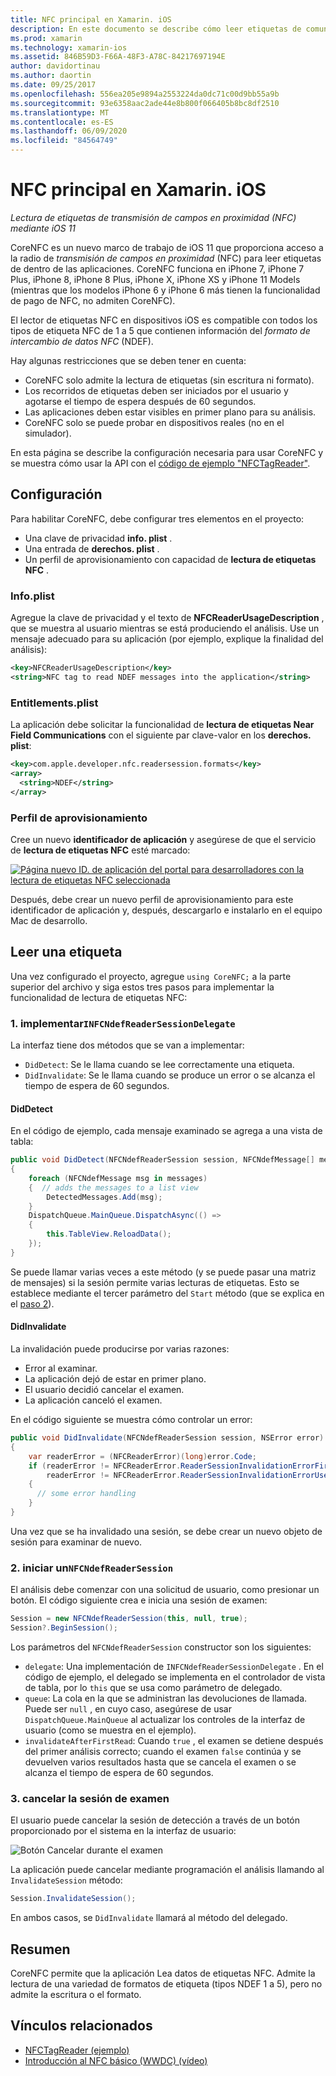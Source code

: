 ```yaml
---
title: NFC principal en Xamarin. iOS
description: En este documento se describe cómo leer etiquetas de comunicación de campo en Xamarin. iOS mediante las API introducidas en iOS 11.
ms.prod: xamarin
ms.technology: xamarin-ios
ms.assetid: 846B59D3-F66A-48F3-A78C-84217697194E
author: davidortinau
ms.author: daortin
ms.date: 09/25/2017
ms.openlocfilehash: 556ea205e9894a2553224da0dc71c00d9bb55a9b
ms.sourcegitcommit: 93e6358aac2ade44e8b800f066405b8bc8df2510
ms.translationtype: MT
ms.contentlocale: es-ES
ms.lasthandoff: 06/09/2020
ms.locfileid: "84564749"
---
```

# <a name="core-nfc-in-xamarinios"></a>NFC principal en Xamarin. iOS

_Lectura de etiquetas de transmisión de campos en proximidad (NFC) mediante iOS 11_

CoreNFC es un nuevo marco de trabajo de iOS 11 que proporciona acceso a la radio de _transmisión de campos en proximidad_ (NFC) para leer etiquetas de dentro de las aplicaciones. CoreNFC funciona en iPhone 7, iPhone 7 Plus, iPhone 8, iPhone 8 Plus, iPhone X, iPhone XS y iPhone 11 Models (mientras que los modelos iPhone 6 y iPhone 6 más tienen la funcionalidad de pago de NFC, no admiten CoreNFC).

El lector de etiquetas NFC en dispositivos iOS es compatible con todos los tipos de etiqueta NFC de 1 a 5 que contienen información del _formato de intercambio de datos NFC_ (NDEF).

Hay algunas restricciones que se deben tener en cuenta:

- CoreNFC solo admite la lectura de etiquetas (sin escritura ni formato).
- Los recorridos de etiquetas deben ser iniciados por el usuario y agotarse el tiempo de espera después de 60 segundos.
- Las aplicaciones deben estar visibles en primer plano para su análisis.
- CoreNFC solo se puede probar en dispositivos reales (no en el simulador).

En esta página se describe la configuración necesaria para usar CoreNFC y se muestra cómo usar la API con el [código de ejemplo "NFCTagReader"](https://docs.microsoft.com/samples/xamarin/ios-samples/ios11-nfctagreader).

## <a name="configuration"></a>Configuración

Para habilitar CoreNFC, debe configurar tres elementos en el proyecto:

- Una clave de privacidad **info. plist** .
- Una entrada de **derechos. plist** .
- Un perfil de aprovisionamiento con capacidad de **lectura de etiquetas NFC** .

### <a name="infoplist"></a>Info.plist

Agregue la clave de privacidad y el texto de **NFCReaderUsageDescription** , que se muestra al usuario mientras se está produciendo el análisis. Use un mensaje adecuado para su aplicación (por ejemplo, explique la finalidad del análisis):

```xml
<key>NFCReaderUsageDescription</key>
<string>NFC tag to read NDEF messages into the application</string>
```

### <a name="entitlementsplist"></a>Entitlements.plist

La aplicación debe solicitar la funcionalidad de **lectura de etiquetas Near Field Communications** con el siguiente par clave-valor en los **derechos. plist**:

```xml
<key>com.apple.developer.nfc.readersession.formats</key>
<array>
  <string>NDEF</string>
</array>
```

### <a name="provisioning-profile"></a>Perfil de aprovisionamiento

Cree un nuevo **identificador de aplicación** y asegúrese de que el servicio de **lectura de etiquetas NFC** esté marcado:

[![Página nuevo ID. de aplicación del portal para desarrolladores con la lectura de etiquetas NFC seleccionada](corenfc-images/app-services-nfc-sml.png)](corenfc-images/app-services-nfc.png#lightbox)

Después, debe crear un nuevo perfil de aprovisionamiento para este identificador de aplicación y, después, descargarlo e instalarlo en el equipo Mac de desarrollo.

## <a name="reading-a-tag"></a>Leer una etiqueta

Una vez configurado el proyecto, agregue `using CoreNFC;` a la parte superior del archivo y siga estos tres pasos para implementar la funcionalidad de lectura de etiquetas NFC:

### <a name="1-implement-infcndefreadersessiondelegate"></a>1. implementar`INFCNdefReaderSessionDelegate`

La interfaz tiene dos métodos que se van a implementar:

- `DidDetect`: Se le llama cuando se lee correctamente una etiqueta.
- `DidInvalidate`: Se le llama cuando se produce un error o se alcanza el tiempo de espera de 60 segundos.

#### <a name="diddetect"></a>DidDetect

En el código de ejemplo, cada mensaje examinado se agrega a una vista de tabla:

```csharp
public void DidDetect(NFCNdefReaderSession session, NFCNdefMessage[] messages)
{
    foreach (NFCNdefMessage msg in messages)
    {  // adds the messages to a list view
        DetectedMessages.Add(msg);
    }
    DispatchQueue.MainQueue.DispatchAsync(() =>
    {
        this.TableView.ReloadData();
    });
}
```

Se puede llamar varias veces a este método (y se puede pasar una matriz de mensajes) si la sesión permite varias lecturas de etiquetas. Esto se establece mediante el tercer parámetro del `Start` método (que se explica en el [paso 2](#step2)).

#### <a name="didinvalidate"></a>DidInvalidate

La invalidación puede producirse por varias razones:

- Error al examinar.
- La aplicación dejó de estar en primer plano.
- El usuario decidió cancelar el examen.
- La aplicación canceló el examen.

En el código siguiente se muestra cómo controlar un error:

```csharp
public void DidInvalidate(NFCNdefReaderSession session, NSError error)
{
    var readerError = (NFCReaderError)(long)error.Code;
    if (readerError != NFCReaderError.ReaderSessionInvalidationErrorFirstNDEFTagRead &&
        readerError != NFCReaderError.ReaderSessionInvalidationErrorUserCanceled)
    {
      // some error handling
    }
}
```

Una vez que se ha invalidado una sesión, se debe crear un nuevo objeto de sesión para examinar de nuevo.

<a name="step2"></a>

### <a name="2-start-an-nfcndefreadersession"></a>2. iniciar un`NFCNdefReaderSession`

El análisis debe comenzar con una solicitud de usuario, como presionar un botón.
El código siguiente crea e inicia una sesión de examen:

```csharp
Session = new NFCNdefReaderSession(this, null, true);
Session?.BeginSession();
```

Los parámetros del `NFCNdefReaderSession` constructor son los siguientes:

- `delegate`: Una implementación de `INFCNdefReaderSessionDelegate` . En el código de ejemplo, el delegado se implementa en el controlador de vista de tabla, por lo `this` que se usa como parámetro de delegado.
- `queue`: La cola en la que se administran las devoluciones de llamada. Puede ser `null` , en cuyo caso, asegúrese de usar `DispatchQueue.MainQueue` al actualizar los controles de la interfaz de usuario (como se muestra en el ejemplo).
- `invalidateAfterFirstRead`: Cuando `true` , el examen se detiene después del primer análisis correcto; cuando el examen `false` continúa y se devuelven varios resultados hasta que se cancela el examen o se alcanza el tiempo de espera de 60 segundos.

### <a name="3-cancel-the-scanning-session"></a>3. cancelar la sesión de examen

El usuario puede cancelar la sesión de detección a través de un botón proporcionado por el sistema en la interfaz de usuario:

![Botón Cancelar durante el examen](corenfc-images/scan-cancel-sml.png)

La aplicación puede cancelar mediante programación el análisis llamando al `InvalidateSession` método:

```csharp
Session.InvalidateSession();
```

En ambos casos, se `DidInvalidate` llamará al método del delegado.

## <a name="summary"></a>Resumen

CoreNFC permite que la aplicación Lea datos de etiquetas NFC. Admite la lectura de una variedad de formatos de etiqueta (tipos NDEF 1 a 5), pero no admite la escritura o el formato.

## <a name="related-links"></a>Vínculos relacionados

- [NFCTagReader (ejemplo)](https://docs.microsoft.com/samples/xamarin/ios-samples/ios11-nfctagreader)
- [Introducción al NFC básico (WWDC) (vídeo)](https://developer.apple.com/videos/play/wwdc2017/718/)
